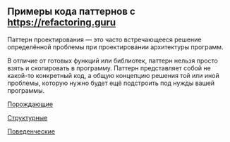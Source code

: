 ## **Примеры кода паттернов с https://refactoring.guru**

Паттерн проектирования — это часто встречающееся решение определённой проблемы при проектировании архитектуры программ.

В отличие от готовых функций или библиотек, паттерн нельзя просто взять и скопировать в программу. Паттерн представляет собой не какой-то конкретный код, а общую концепцию решения той или иной проблемы, которую нужно будет ещё подстроить под нужды вашей программы.

[Порождающие][https://github.com/At0m616/ClassicPatterns/tree/master/src/main/java/%D1%81reational]

[Структурные][https://github.com/At0m616/ClassicPatterns/tree/master/src/main/java/structural]

[Поведенческие][https://github.com/At0m616/ClassicPatterns/tree/master/src/main/java/behavioral]


 

[https://github.com/At0m616/ClassicPatterns/tree/master/src/main/java/structural]: https://github.com/At0m616/ClassicPatterns/tree/master/src/main/java/structural

[https://github.com/At0m616/ClassicPatterns/tree/master/src/main/java/behavioral]: https://github.com/At0m616/ClassicPatterns/tree/master/src/main/java/behavioral

[https://github.com/At0m616/ClassicPatterns/tree/master/src/main/java/%D1%81reational]: https://github.com/At0m616/ClassicPatterns/tree/master/src/main/java/%D1%81reational